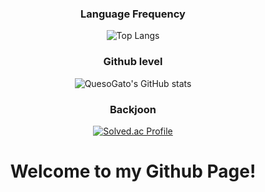<div align="center">

  ### Language Frequency

  ![Top Langs](https://github-readme-stats.vercel.app/api/top-langs/?username=queso-gato1355&layout=compact&theme=cobalt)

  ### Github level
  
  ![QuesoGato's GitHub stats](https://github-readme-stats.vercel.app/api?username=queso-gato1355&show_icons=true&theme=cobalt)

  ### Backjoon
  
  [![Solved.ac Profile](http://mazassumnida.wtf/api/generate_badge?boj=kuroneko0321)](https://solved.ac/kuroneko0321)

  # Welcome to my Github Page!

</div>


